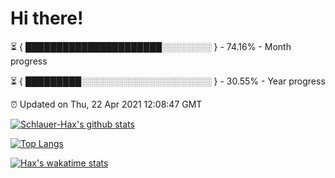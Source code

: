 # Hi there!

⏳ { ██████████████████████░░░░░░░░ } - 74.16% - Month progress

⏳ { █████████░░░░░░░░░░░░░░░░░░░░░ } - 30.55% - Year progress

⏰ Updated on Thu, 22 Apr 2021 12:08:47 GMT


[![Schlauer-Hax's github stats](https://github-readme-stats.vercel.app/api?username=Schlauer-Hax&show_icons=true&theme=dark&count_private=true)](https://github.com/Schlauer-Hax)


[![Top Langs](https://github-readme-stats.vercel.app/api/top-langs/?username=Schlauer-Hax&layout=compact&theme=dark)](https://github.com/Schlauer-Hax?tab=repositories)


[![Hax's wakatime stats](https://github-readme-stats.vercel.app/api/wakatime?username=Hax&theme=dark)](https://wakatime.com/@Hax)

